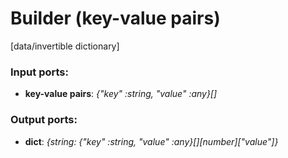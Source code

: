 # Builder (key-value pairs)

[data/invertible dictionary]

### Input ports:

* __key-value pairs__: _{"key" :string, "value" :any}[]_



### Output ports:

* __dict__: _{string: {"key" :string, "value" :any}[][number]["value"]}_



